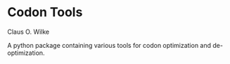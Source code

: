 # Codon Tools
Claus O. Wilke

A python package containing various tools for codon optimization and de-optimization.


